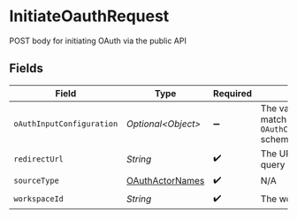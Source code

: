 # InitiateOauthRequest

POST body for initiating OAuth via the public API


## Fields

| Field                                                                                                                                                              | Type                                                                                                                                                               | Required                                                                                                                                                           | Description                                                                                                                                                        |
| ------------------------------------------------------------------------------------------------------------------------------------------------------------------ | ------------------------------------------------------------------------------------------------------------------------------------------------------------------ | ------------------------------------------------------------------------------------------------------------------------------------------------------------------ | ------------------------------------------------------------------------------------------------------------------------------------------------------------------ |
| `oAuthInputConfiguration`                                                                                                                                          | *Optional\<Object>*                                                                                                                                                | :heavy_minus_sign:                                                                                                                                                 | The values required to configure OAuth flows. The schema for this must match the `OAuthConfigSpecification.oauthUserInputFromConnectorConfigSpecification` schema. |
| `redirectUrl`                                                                                                                                                      | *String*                                                                                                                                                           | :heavy_check_mark:                                                                                                                                                 | The URL to redirect the user to with the OAuth secret stored in the secret_id query string parameter after authentication is complete.                             |
| `sourceType`                                                                                                                                                       | [OAuthActorNames](../../models/shared/OAuthActorNames.md)                                                                                                          | :heavy_check_mark:                                                                                                                                                 | N/A                                                                                                                                                                |
| `workspaceId`                                                                                                                                                      | *String*                                                                                                                                                           | :heavy_check_mark:                                                                                                                                                 | The workspace to create the secret and eventually the full source.                                                                                                 |
